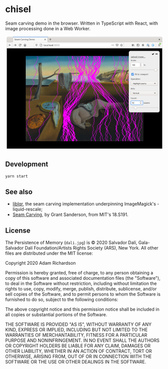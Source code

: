 # chisel

Seam carving demo in the browser. Written in TypeScript with React, with image processing done in a Web Worker.

![Screenshot of chisel](screenshot.png)

## Development

```
yarn start
```

## See also
- [liblqr](https://github.com/carlobaldassi/liblqr/tree/master/lqr), the seam carving implementation underpinning ImageMagick's -liquid-rescale;
- [Seam Carving](https://www.youtube.com/watch?v=rpB6zQNsbQU), by Grant Sanderson, from MIT's 18.S191.

## License

The Persistence of Memory (`dali.jpg`) is © 2020 Salvador Dalí, Gala-Salvador Dalí Foundation/Artists Rights Society (ARS), New York. All other files are distributed under the MIT license:

Copyright 2020 Adam Richardson

Permission is hereby granted, free of charge, to any person obtaining a copy of this software and associated documentation files (the "Software"), to deal in the Software without restriction, including without limitation the rights to use, copy, modify, merge, publish, distribute, sublicense, and/or sell copies of the Software, and to permit persons to whom the Software is furnished to do so, subject to the following conditions:

The above copyright notice and this permission notice shall be included in all copies or substantial portions of the Software.

THE SOFTWARE IS PROVIDED "AS IS", WITHOUT WARRANTY OF ANY KIND, EXPRESS OR IMPLIED, INCLUDING BUT NOT LIMITED TO THE WARRANTIES OF MERCHANTABILITY, FITNESS FOR A PARTICULAR PURPOSE AND NONINFRINGEMENT. IN NO EVENT SHALL THE AUTHORS OR COPYRIGHT HOLDERS BE LIABLE FOR ANY CLAIM, DAMAGES OR OTHER LIABILITY, WHETHER IN AN ACTION OF CONTRACT, TORT OR OTHERWISE, ARISING FROM, OUT OF OR IN CONNECTION WITH THE SOFTWARE OR THE USE OR OTHER DEALINGS IN THE SOFTWARE.